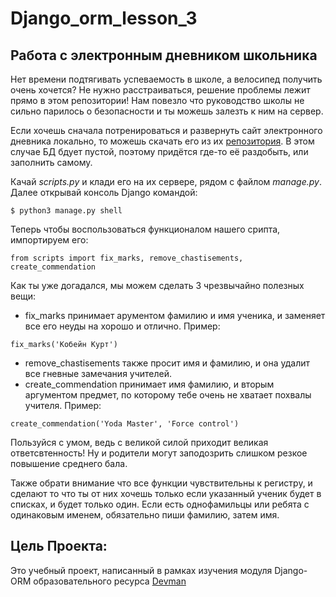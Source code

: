 # Django_orm_lesson_3
## Работа с электронным дневником школьника
Нет времени подтягивать успеваемость в школе, а велосипед получить очень хочется? 
Не нужно расстраиваться, решение проблемы лежит прямо в этом репозитории!
Нам повезло что руководство школы не сильно парилось о безопасности и ты можешь залезть к ним на сервер.

Если хочешь сначала потренироваться и развернуть сайт электронного дневника локально, то можешь скачать его из их [репозитория](https://github.com/devmanorg/e-diary/tree/master).
В этом случае БД бдует пустой, поэтому придётся где-то её раздобыть, или заполнить самому.


Качай *scripts.py* и клади его на их сервере, рядом с файлом *manage.py*. Далее открывай консоль Django командой:
```
$ python3 manage.py shell
```
Теперь чтобы воспользоваться функционалом нашего срипта, импортируем его:
```
from scripts import fix_marks, remove_chastisements, create_commendation
```
Как ты уже догадался, мы можем сделать 3 чрезвычайно полезных вещи:
- fix_marks принимает арументом фамилию и имя ученика, и заменяет все его неуды на хорошо и отлично. Пример:
```
fix_marks('Кобейн Курт')
```
- remove_chastisements также просит имя и фамилию, и она удалит все гневные замечания учителей.
- create_commendation принимает имя фамилию, и вторым аргументом предмет, по которому тебе очень не хватает похвалы учителя.
Пример:
```
create_commendation('Yoda Master', 'Force control')
```
Пользуйся с умом, ведь с великой силой приходит великая ответсвтенность! Ну и родители могут заподозрить слишком резкое повышение среднего бала.

Также обрати внимание что все функции чувствительны к регистру, и сделают то что ты от них хочешь только если указанный ученик будет в списках, и будет
только один. Если есть однофамильцы или ребята с одинаковым именем, обязательно пиши фамилию, затем имя.

## Цель Проекта:
Это учебный проект, написанный в рамках изучения модуля Django-ORM образовательного ресурса [Devman](https://dvmn.org/modules/)
